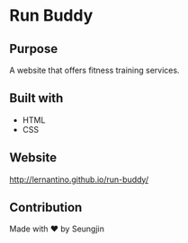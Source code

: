 # Run Buddy

## Purpose
A website that offers fitness training services.

## Built with
* HTML
* CSS

## Website
http://lernantino.github.io/run-buddy/

## Contribution
Made with ❤️ by Seungjin
